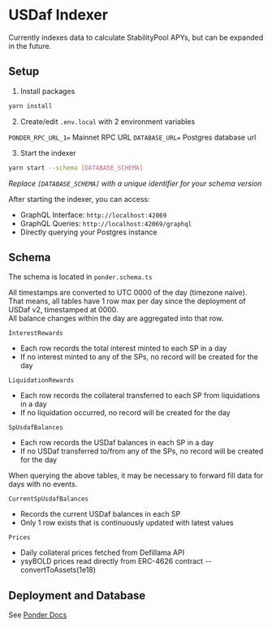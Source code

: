 # USDaf Indexer

Currently indexes data to calculate StabilityPool APYs, but can be expanded in the future.

## Setup

1. Install packages

```bash
yarn install
```

2. Create/edit `.env.local` with 2 environment variables

`PONDER_RPC_URL_1=` Mainnet RPC URL
`DATABASE_URL=` Postgres database url

3. Start the indexer

```bash
yarn start --schema [DATABASE_SCHEMA]
```

_Replace `[DATABASE_SCHEMA]` with a unique identifier for your schema version_

After starting the indexer, you can access:

- GraphQL Interface: `http://localhost:42069`
- GraphQL Queries: `http://localhost:42069/graphql`
- Directly querying your Postgres instance

## Schema

The schema is located in `ponder.schema.ts`

All timestamps are converted to UTC 0000 of the day (timezone naive).  
That means, all tables have 1 row max per day since the deployment of USDaf v2, timestamped at 0000.  
All balance changes within the day are aggregated into that row.

`InterestRewards`

- Each row records the total interest minted to each SP in a day
- If no interest minted to any of the SPs, no record will be created for the day

`LiquidationRewards`

- Each row records the collateral transferred to each SP from liquidations in a day
- If no liquidation occurred, no record will be created for the day

`SpUsdafBalances`

- Each row records the USDaf balances in each SP in a day
- If no USDaf transferred to/from any of the SPs, no record will be created for the day

When querying the above tables, it may be necessary to forward fill data for days with no events.

`CurrentSpUsdafBalances`

- Records the current USDaf balances in each SP
- Only 1 row exists that is continuously updated with latest values

`Prices`

- Daily collateral prices fetched from Defillama API
- ysyBOLD prices read directly from ERC-4626 contract -- convertToAssets(1e18)

## Deployment and Database

See [Ponder Docs](https://ponder.sh/docs/production/self-hosting)
